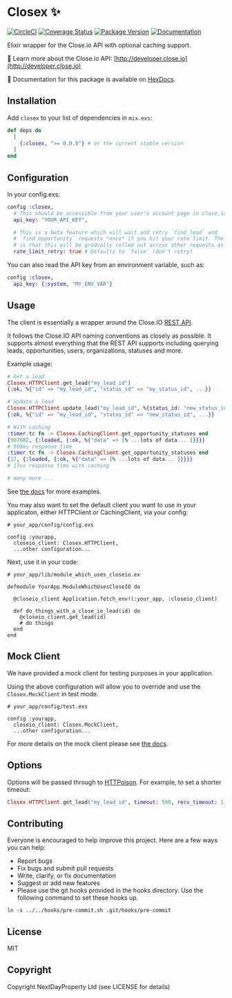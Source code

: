 # Closex ✨

[![CircleCI](https://img.shields.io/circleci/project/github/nested-tech/closex.svg)](https://circleci.com/gh/nested-tech/closex/tree/master)
[![Coverage Status](https://img.shields.io/coveralls/nested-tech/closex.svg)](https://coveralls.io/github/nested-tech/closex.svg)
[![Package Version](https://img.shields.io/hexpm/v/closex.svg)](https://hex.pm/packages/closex)
[![Documentation](https://img.shields.io/badge/docs-latest-blue.svg)](https://hexdocs.pm/closex/)

Elixir wrapper for the Close.io API with optional caching support.

📔 Learn more about the Close.io API: [http://developer.close.io](http://developer.close.io)

📖 Documentation for this package is available on [HexDocs](https://hexdocs.pm/closex).

## Installation

Add `closex` to your list of dependencies in `mix.exs`:

```elixir
def deps do
  [
    {:closex, ">= 0.0.0"} # or the current stable version
  ]
end
```

## Configuration

In your config.exs:

```elixir
config :closex,
  # This should be accessible from your user's account page in close.io
  api_key: "YOUR_API_KEY",

  # This is a beta feature which will wait and retry `find_lead` and
  # `find_opportunity` requests *once* if you hit your rate limit. The intention
  # is that this will be gradually rolled out across other requests as needed.
  rate_limit_retry: true # Defaults to `false` (don't retry)
```

You can also read the API key from an environment variable, such as:

```elixir
config :closex,
  api_key: {:system, "MY_ENV_VAR"}
```

## Usage

The client is essentially a wrapper around the Close.IO [REST API](https://developer.close.io/).

It follows the Close.IO API naming conventions as closely as possible. It supports almost everything that the REST API supports including querying leads, opportunities, users, organizations, statuses and more.

Example usage:

```elixir
# Get a lead
Closex.HTTPClient.get_lead("my_lead_id")
{:ok, %{"id" => "my_lead_id", "status_id" => "my_status_id", ...}}

# Update a lead
Closex.HTTPClient.update_lead("my_lead_id", %{status_id: "new_status_id"})
{:ok, %{"id" => "my_lead_id", "status_id" => "new_status_id", ...}}

# With caching
:timer.tc fn -> Closex.CachingClient.get_opportunity_statuses end
{907682, {:loaded, {:ok, %{"data" => [% ...lots of data... ]}}}}
# 900ms response time
:timer.tc fn -> Closex.CachingClient.get_opportunity_statuses end
{17, {:loaded, {:ok, %{"data" => [% ...lots of data... ]}}}}
# 17us response time with caching

# many more ...
```

See [the docs](https://hexdocs.pm/closex) for more examples.

You may also want to set the default client you want to use in your applicaton, either HTTPClient
or CachingClient, via your config:

```
# your_app/config/config.exs

config :yourapp,
  closeio_client: Closex.HTTPClient,
  ...other configuration...
```

Next, use it in your code:

```
# your_app/lib/module_which_uses_closeio.ex

defmodule YourApp.ModuleWhichUsesCloseIO do

  @closeio_client Application.fetch_env!(:your_app, :closeio_client)

  def do_things_with_a_close_io_lead(id) do
    @closeio_client.get_lead(id)
    # do things
  end
end
```

## Mock Client

We have provided a mock client for testing purposes in your application.

Using the above configuration will allow you to override and use the `Closex.MockClient` in test mode.

```
# your_app/config/test.exs

config :yourapp,
  closeio_client: Closex.MockClient,
  ...other configuration...
```

For more details on the mock client please see [the docs](https://hexdocs.pm/closex).

## Options

Options will be passed through to [HTTPoison](https://github.com/edgurgel/httpoison#options). For example, to set a shorter timeout:

```elixir
Closex.HTTPClient.get_lead("my_lead_id", timeout: 500, recv_timeout: 1_000)
```

## Contributing

Everyone is encouraged to help improve this project. Here are a few ways you can help:

- Report bugs
- Fix bugs and submit pull requests
- Write, clarify, or fix documentation
- Suggest or add new features
- Please use the git hooks provided in the hooks directory. Use the following command to set these hooks up.

```
ln -s ../../hooks/pre-commit.sh .git/hooks/pre-commit
```

## License

MIT

## Copyright

Copyright NextDayProperty Ltd (see LICENSE for details)
